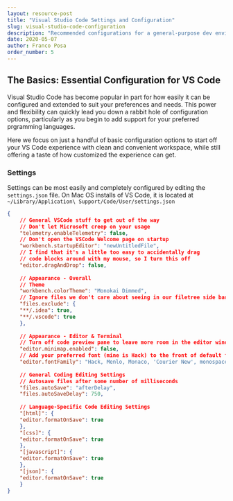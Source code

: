 ```yaml
---
layout: resource-post
title: "Visual Studio Code Settings and Configuration"
slug: visual-studio-code-configuration
description: "Recommended configurations for a general-purpose dev environment in VS Code"
date: 2020-05-07
author: Franco Posa
order_number: 5
---
```


## The Basics: Essential Configuration for VS Code

Visual Studio Code has become popular in part for how easily it can be configured and extended to suit your preferences and needs. This power and flexibility can quickly lead you down a rabbit hole of configuration options, particularly as you begin to add support for your preferred prgramming languages.

Here we focus on just a handful of basic configuration options to start off your VS Code experience with clean and convenient workspace, while still offering a taste of how customized the experience can get.

### Settings

Settings can be most easily and completely configured by editing the `settings.json` file. On Mac OS installs of VS Code, it is located at `~/Library/Application\ Support/Code/User/settings.json`

```json
{
    // General VSCode stuff to get out of the way
    // Don't let Microsoft creep on your usage
    "telemetry.enableTelemetry": false,
    // Don't open the VSCode Welcome page on startup
    "workbench.startupEditor": "newUntitledFile",
    // I find that it's a little too easy to accidentally drag 
    // code blocks around with my mouse, so I turn this off
    "editor.dragAndDrop": false,
    
    // Appearance - Overall
    // Theme
    "workbench.colorTheme": "Monokai Dimmed",
    // Ignore files we don't care about seeing in our filetree side bar
    "files.exclude": {
    "**/.idea": true,
    "**/.vscode": true
    },
    
    // Appearance - Editor & Terminal
    // Turn off code preview pane to leave more room in the editor window
    "editor.minimap.enabled": false,
    // Add your preferred font (mine is Hack) to the front of default font list
    "editor.fontFamily": "Hack, Menlo, Monaco, 'Courier New', monospace",
    
    // General Coding Editing Settings
    // Autosave files after some number of milliseconds
    "files.autoSave": "afterDelay",
    "files.autoSaveDelay": 750,
    
    // Language-Specific Code Editing Settings
    "[html]": {
    "editor.formatOnSave": true
    },
    "[css]": {
    "editor.formatOnSave": true
    },
    "[javascript]": {
    "editor.formatOnSave": true
    },
    "[json]": {
    "editor.formatOnSave": true
    }   
}
```